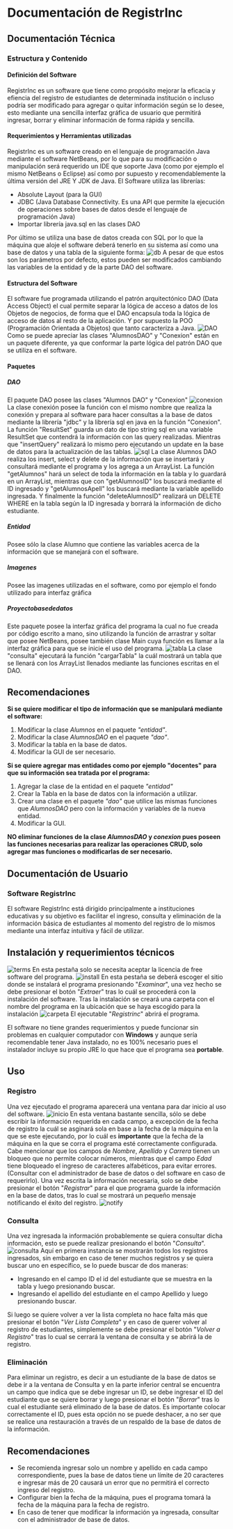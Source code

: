 # Documentación de RegistrInc
## Documentación Técnica
### Estructura y Contenido
#### Definición del Software
RegistrInc es un software que tiene como propósito mejorar la eficacia y efiencia del registro de estudiantes de determinada institución o incluso podría ser modificado para agregar o quitar información según se lo desee, esto mediante una sencilla interfaz gráfica de usuario que permitirá ingresar, borrar y eliminar información de forma rápida y sencilla.

#### Requerimientos y Herramientas utilizadas
RegistrInc es un software creado en el lenguaje de programación Java mediante el software NetBeans, por lo que para su modificación o manipulación será requerido un IDE que soporte Java (como por ejemplo el mismo NetBeans o Eclipse) así como por supuesto y recomendablemente la última versión del JRE Y JDK de Java.
El Software utiliza las librerías: 
+ Absolute Layout (para la GUI)
+ JDBC (Java Database Connectivity.  Es una API que permite la ejecución de operaciones sobre bases de datos desde el lenguaje de programación Java)
+ Importar librería java.sql en las clases DAO

Por último se utiliza una base de datos creada con SQL por lo que la máquina que aloje el software deberá tenerlo en su sistema así como una base de datos y una tabla de la siguiente forma:
![db](https://i.ibb.co/RBzH4DX/db.png)
A pesar de que estos son los parámetros por defecto, estos pueden ser modificados cambiando las variables de la entidad y de la parte DAO del software.
#### Estructura del Software
El software fue programada utilizando el patrón arquitectónico DAO (Data Access Object) el cual permite separar la lógica de acceso a datos de los Objetos de negocios, de forma que el DAO encapsula toda la lógica de acceso de datos al resto de la aplicación. Y por supuesto la POO (Programación Orientada a Objetos) que tanto caracteriza a Java.
![DAO](https://i.ibb.co/CVk2jJ4/DAO.png)
Como se puede apreciar las clases "AlumnosDAO" y "Conexion" están en un paquete diferente, ya que conformar la parte lógica del patrón DAO que se utiliza en el software.
#### Paquetes
##### DAO
El paquete DAO posee las clases "Alumnos DAO" y "Conexion"
![conexion](https://i.ibb.co/PxMwhLb/conexion.png)
La clase conexión posee la función con el mismo nombre que realiza la conexión y prepara al software para hacer consultas a la base de datos mediante la librería "jdbc" y la librería sql en java en la función "Conexion".
La función "ResultSet" guarda un dato de tipo string sql en una variable ResultSet que contendrá la información con las query realizadas. Mientras que "insertQuery" realizará lo mismo pero ejecutando un update en la base de datos para la actualización de las tablas.
![sql](https://i.ibb.co/svXxzk8/sql.png)
La clase Alumnos DAO realiza los insert, select y delete de la información que se insertará y consultará mediante el programa y los agrega a un ArrayList. La función "getAlumnos" hará un select de toda la información en la tabla y lo guardará en un ArrayList, mientras que con "getAlumnosID" los buscará mediante el ID ingresado y "getAlumnosApell" los buscará mediante la variable apellido ingresada. Y finalmente la función "deleteAlumnosID" realizará un DELETE WHERE en la tabla según la ID ingresada y borrará la información de dicho estudiante.
##### Entidad
Posee sólo la clase Alumno que contiene las variables acerca de la información que se manejará con el software.
##### Imagenes
Posee las imagenes utilizadas en el software, como por ejemplo el fondo utilizado para interfaz gráfica
##### Proyectobasededatos
Este paquete posee la interfaz gráfica del programa la cual no fue creada por código escrito a mano, sino utilizando la función de arrastrar y soltar que posee NetBeans, posee también clase Main cuya función es llamar a la interfaz gráfica para que se inicie el uso del programa.
![tabla](https://i.ibb.co/RgvkZXg/tabla.png)
La clase "consulta" ejecutará la función "cargarTabla" la cuál mostrará un tabla que se llenará con los ArrayList llenados mediante las funciones escritas en el DAO.

## Recomendaciones
**Si se quiere modificar el tipo de información que se manipulará mediante el software:**
1. Modificar la clase *Alumnos* en el paquete *"entidad"*.
2. Modificar la clase *AlumnosDAO* en el paquete *"dao"*.
3. Modificar la tabla en la base de datos.
4. Modificar la GUI de ser necesario.

**Si se quiere agregar mas entidades como por ejemplo "docentes" para que su información sea tratada por el programa:**
1. Agregar la clase de la entidad en el paquete *"entidad"*
2. Crear la Tabla en la base de datos con la información a utilizar. 
3. Crear una clase en el paquete *"dao"* que utilice las mismas funciones que *AlumnosDAO* pero con la información y variables de la nueva entidad.
4. Modificar la GUI.

**NO eliminar funciones de la clase *AlumnosDAO* y *conexion* pues poseen las funciones necesarias para realizar las operaciones CRUD, solo agregar mas funciones o modificarlas de ser necesario.**

## Documentación de Usuario
### Software RegistrInc
El software RegistrInc está dirigido principalmente a instituciones educativas y su objetivo es facilitar el ingreso, consulta y eliminación de la información básica de estudiantes al momento del registro de lo mismos mediante una interfaz intuitiva y fácil de utilizar.

## Instalación y requerimientos técnicos
![terms](https://i.ibb.co/YPZ7p66/instalador-licencia.png)
En esta pestaña solo se necesita aceptar la licencia de free software del programa.
![install](https://i.ibb.co/TWZMFCX/instalador.png)
En esta pestaña se deberá escoger el sitio donde se instalará el programa presionando "*Examinar*", una vez hecho se debe presionar el botón "*Extraer*" tras lo cuál se procederá con la instalación del software.
Tras la instalación se creará una carpeta con el nombre del programa en la ubicación que se haya escogido para la instalación
![carpeta](https://i.ibb.co/Q9nDsbf/carpeta.png)
El ejecutable "*Registrinc*" abrirá el programa.

El software no tiene grandes requerimientos y puede funcionar sin problemas en cualquier computador con **Windows** y aunque sería recomendable tener Java instalado, no es 100% necesario pues el instalador incluye su propio JRE lo que hace que el programa sea **portable**.

## Uso
### Registro
Una vez ejecutado el programa aparecerá una ventana para dar inicio al uso del software.
![inicio](https://i.ibb.co/ZckvMDV/programa.png)
En esta ventana bastante sencilla, sólo se debe escribir la información requerida en cada campo, a excepción de la fecha de registro la cuál se asginará sola en base a la fecha de la máquina en la que se este ejecutando, por lo cuál es **importante** que la fecha de la máquina en la que se corra el programa esté correctamente configurada. Cabe mencionar que los campos de *Nombre*, *Apellido* y *Carrera* tienen un bloqueo que no permite colocar números, mientras que el campo *Edad* tiene bloqueado el ingreso de caracteres alfabéticos, para evitar errores. (Consultar con el administrador de base de datos o del software en caso de requerirlo). Una vez escrita la información necesaria, solo se debe presionar el botón "*Registrar*" para el que programa guarde la información en la base de datos, tras lo cual se mostrará un pequeño mensaje notificando el éxito del registro.
![notify](https://i.ibb.co/t2QbdbP/registro-exitoso.png)

### Consulta
Una vez ingresada la información probablemente se quiera consultar dicha información, esto se puede realizar presionando el botón "*Consulta*".
![consulta](https://i.ibb.co/hHTSY7x/consulta.png)
Aquí en primera instancia se mostrarán todos los registros ingresados, sin embargo en caso de tener muchos registros y se quiera buscar uno en específico, se lo puede buscar de dos maneras:
+ Ingresando en el campo ID el id del estudiante que se muestra en la tabla y luego presionando buscar.
+ Ingresando el apellido del estudiante en el campo Apellido y luego presionando buscar.

Si luego se quiere volver a ver la lista completa no hace falta más que presionar el botón "*Ver Lista Completa*" y en caso de querer volver al registro de estudiantes, simplemente se debe presionar el botón "*Volver a Registro*" tras lo cual se cerrará la ventana de consulta y se abrirá la de registro.

### Eliminación
Para eliminar un registro, es decir a un estudiante de la base de datos se debe ir a la ventana de Consulta y en la parte inferior central se encuentra un campo que indica que se debe ingresar un ID, se debe ingresar el ID del estudiante que se quiere borrar y luego presionar el botón "*Borrar*" tras lo cual el estudiante será eliminado de la base de datos. Es importante colocar correctamente el ID, pues esta opción no se puede deshacer, a no ser que se realice una restauración a través de un respaldo de la base de datos de la información.

## Recomendaciones
+ Se recomienda ingresar solo un nombre y apellido en cada campo correspondiente, pues la base de datos tiene un límite de 20 caracteres e ingresar más de 20 causará un error que no permitirá el correcto ingreso del registro.
+ Configurar bien la fecha de la máquina, pues el programa tomará la fecha de la máquina para la fecha de registro.
+ En caso de tener que modificar la información ya ingresada, consultar con el administrador de base de datos.




